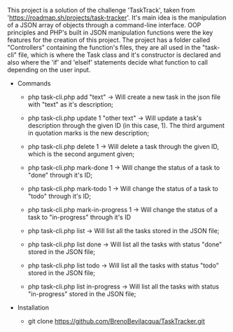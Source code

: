 This project is a solution of the challenge 'TaskTrack', taken from 'https://roadmap.sh/projects/task-tracker'. It's main idea is the manipulation of a JSON array of objects through a command-line interface.
OOP principles and PHP's built in JSON manipulation functions were the key features for the creation of this project.
The project has a folder called "Controllers" containing the function's files, they are all used in the "task-cli" file, which is where the 
Task class and it's constructor is declared and also where the 'if' and 'elseif' statements decide what function to call depending on the user
input.

* Commands 
   * php task-cli.php add "text" -> Will create a new task in the json file with "text" as it's description;
     
   * php task-cli.php update 1 "other text" -> Will update a task's description through the given ID (in this case, 1). The third argument in
     quotation marks is the new description;
     
   * php task-cli.php delete 1 -> Will delete a task through the given ID, which is the second argument given;
     
   * php task-cli.php mark-done 1 -> Will change the status of a task to "done" through it's ID;
     
   * php task-cli.php mark-todo 1 -> Will change the status of a task to "todo" through it's ID;
     
   * php task-cli.php mark-in-progress 1 -> Will change the status of a task to "in-progress" through it's ID
     
   * php task-cli.php list -> Will list all the tasks stored in the JSON file;
     
   * php task-cli.php list done -> Will list all the tasks with status "done" stored in the JSON file;
     
   * php task-cli.php list todo -> Will list all the tasks with status "todo" stored in the JSON file;
     
   * php task-cli.php list in-progress -> Will list all the tasks with status "in-progress" stored in the JSON file;
  
* Installation

   * git clone https://github.com/BrenoBevilacqua/TaskTracker.git
